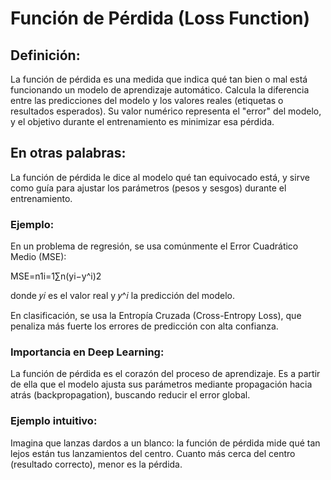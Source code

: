 # Función de Pérdida (Loss Function)

## Definición:
La función de pérdida es una medida que indica qué tan bien o mal está funcionando un modelo de aprendizaje automático. Calcula la diferencia entre las predicciones del modelo y los valores reales (etiquetas o resultados esperados). Su valor numérico representa el "error" del modelo, y el objetivo durante el entrenamiento es minimizar esa pérdida.

## En otras palabras:
La función de pérdida le dice al modelo qué tan equivocado está, y sirve como guía para ajustar los parámetros (pesos y sesgos) durante el entrenamiento.

### Ejemplo:

En un problema de regresión, se usa comúnmente el Error Cuadrático Medio (MSE):

MSE=n1​i=1∑n​(yi​−y^i​​)2

donde 𝑦𝑖 es el valor real y 𝑦^𝑖 la predicción del modelo.

En clasificación, se usa la Entropía Cruzada (Cross-Entropy Loss), que penaliza más fuerte los errores de predicción con alta confianza.

### Importancia en Deep Learning:
La función de pérdida es el corazón del proceso de aprendizaje. Es a partir de ella que el modelo ajusta sus parámetros mediante propagación hacia atrás (backpropagation), buscando reducir el error global.

### Ejemplo intuitivo:
Imagina que lanzas dardos a un blanco: la función de pérdida mide qué tan lejos están tus lanzamientos del centro. Cuanto más cerca del centro (resultado correcto), menor es la pérdida.